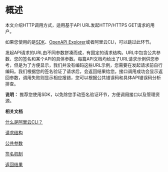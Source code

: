 # 概述

本文介绍HTTP调用方式，适用基于API URL发起HTTP/HTTPS GET请求的用户。

如果您使用的是[SDK](https://github.com/aliyun)、[OpenAPI Explorer](https://api.aliyun.com/)或者阿里云CLI，可以跳过此环节。

发起API请求的URL由不同参数拼凑而成，有固定的请求结构。URL中包含公共参数、您的签名和某个API的具体参数。每篇API文档均给出了URL请求示例供您参考，但是为了方便显示，我们并没有编码这些URL示例，您需要在发起请求前自行编码。我们根据您的签名验证了请求后，会返回结果给您。接口调用成功会显示返回参数，调用失败则显示相应报错，您可以根据公共错误码和具体API错误码分析排查。

**说明：** 推荐您使用SDK，以免除您手动签名验证环节，方便调用接口以及管理资源。

**相关文档**  


[什么是阿里云CLI？]()

[请求结构](/cn.zh-CN/API参考/HTTP调用方式/请求结构.md)

[公共参数](/cn.zh-CN/API参考/HTTP调用方式/公共参数.md)

[签名机制](/cn.zh-CN/API参考/HTTP调用方式/签名机制.md)

[返回结果](/cn.zh-CN/API参考/HTTP调用方式/返回结果.md)

